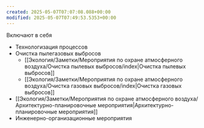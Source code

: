 ```yaml
---
created: 2025-05-07T07:07:08.088+00:00
modified: 2025-05-07T07:49:53.5353+00:00
---
```

Включают в себя
* Технологизация процессов
* Очистка пылегазовых выбросов
	* [[Экология/Заметки/Мероприятия по охране атмосферного воздуха/Очистка пылевых выбросов/index|Очистка пылевых выбросов]]
	* [[Экология/Заметки/Мероприятия по охране атмосферного воздуха/Очистка газовых выбросов/index|Очистка газовых выбросов]]
*  [[Экология/Заметки/Мероприятия по охране атмосферного воздуха/Архитектурно-планировочные мероприятия|Архитектурно-планировочные мероприятия]]
* Инженерно-организационные мероприятия